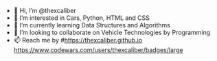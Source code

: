 - 👋 Hi, I’m @thexcaliber
- 👀 I’m interested in Cars, Python, HTML and CSS
- 🌱 I’m currently learning Data Structures and Algorithms
- 💞️ I’m looking to collaborate on Vehicle Technologies by Programming
- 📫 Reach me by #https://thexcaliber.github.io
  https://www.codewars.com/users/thexcaliber/badges/large

<!---
thexcaliber/thexcaliber is a ✨ special ✨ repository because its `README.md` (this file) appears on your GitHub profile.
You can click the Preview link to take a look at your changes.
--->
